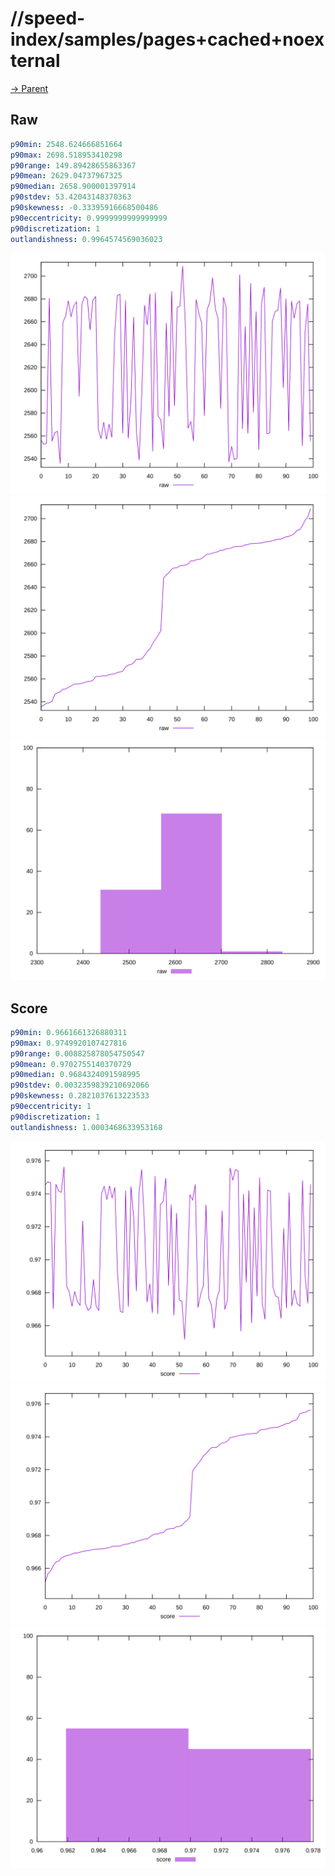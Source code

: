 
# //speed-index/samples/pages+cached+noexternal

[→ Parent](../..)


## Raw


```yaml
p90min: 2548.624666851664
p90max: 2698.518953410298
p90range: 149.89428655863367
p90mean: 2629.04737967325
p90median: 2658.900001397914
p90stdev: 53.42043148370363
p90skewness: -0.33395916668500486
p90eccentricity: 0.9999999999999999
p90discretization: 1
outlandishness: 0.9964574569036023

```

![PLOT: raw-values](./raw/values.svg)![PLOT: raw-sorted](./raw/sorted.svg)![PLOT: raw-histogram](./raw/histogram.svg)
## Score


```yaml
p90min: 0.9661661326880311
p90max: 0.9749920107427816
p90range: 0.008825878054750547
p90mean: 0.9702755140370729
p90median: 0.9684324091598995
p90stdev: 0.0032359839210692066
p90skewness: 0.2821037613223533
p90eccentricity: 1
p90discretization: 1
outlandishness: 1.0003468633953168

```

![PLOT: score-values](./score/values.svg)![PLOT: score-sorted](./score/sorted.svg)![PLOT: score-histogram](./score/histogram.svg)